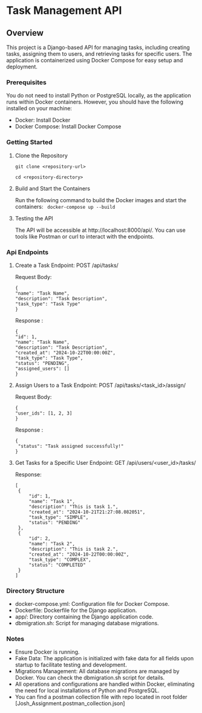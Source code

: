 # Task Management API

## Overview

This project is a Django-based API for managing tasks, including creating tasks, assigning them to users, and retrieving tasks for specific users. The application is containerized using Docker Compose for easy setup and deployment.
### Prerequisites
You do not need to install Python or PostgreSQL locally, as the application runs within Docker containers. However, you should have the following installed on your machine:

* Docker: Install Docker
* Docker Compose: Install Docker Compose

### Getting Started
1. Clone the Repository

   ````
   git clone <repository-url> 
   ````

   ````
   cd <repository-directory>
   ````
2. Build and Start the Containers

    Run the following command to build the Docker images and start the containers:
    ```` docker-compose up --build````
3. Testing the API

    The API will be accessible at http://localhost:8000/api/. You can use tools like Postman or curl to interact with the endpoints.


###   Api Endpoints
1. Create a Task
   Endpoint: POST /api/tasks/

   Request Body:

   ```` 
   {
   "name": "Task Name",
   "description": "Task Description",
   "task_type": "Task Type"
   } 
   ````

   Response :

   ````
   {
   "id": 1,
   "name": "Task Name",
   "description": "Task Description",
   "created_at": "2024-10-22T00:00:00Z",
   "task_type": "Task Type",
   "status": "PENDING",
   "assigned_users": []
   }
   ````
   
2. Assign Users to a Task
   Endpoint: POST /api/tasks/<task_id>/assign/

   Request Body:
    ````
   {
    "user_ids": [1, 2, 3]
   }
   ````
   Response :

   ````
   {
    "status": "Task assigned successfully!"
   }

   ````
   
3. Get Tasks for a Specific User
   Endpoint: GET /api/users/<user_id>/tasks/

   Response:

   ````
   [
    {
        "id": 1,
        "name": "Task 1",
        "description": "This is task 1.",
        "created_at": "2024-10-21T21:27:08.082051",
        "task_type": "SIMPLE",
        "status": "PENDING"
    },
    {
        "id": 2,
        "name": "Task 2",
        "description": "This is task 2.",
        "created_at": "2024-10-22T00:00:00Z",
        "task_type": "COMPLEX",
        "status": "COMPLETED"
    }
   ]

   ````


### Directory Structure
* docker-compose.yml: Configuration file for Docker Compose.
* Dockerfile: Dockerfile for the Django application.
* app/: Directory containing the Django application code.
* dbmigration.sh: Script for managing database migrations.
### Notes
* Ensure Docker is running.
* Fake Data: The application is initialized with fake data for all fields upon startup to facilitate testing and development.
*  Migrations Management: All database migrations are managed by Docker. You can check the dbmigration.sh script for details.
* All operations and configurations are handled within Docker, eliminating the need for local installations of Python and PostgreSQL.
*  You can find a postman collection file with repo located in root folder  [Josh_Assignment.postman_collection.json]
